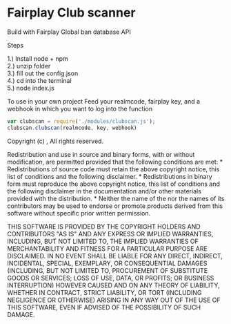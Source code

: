 # Fairplay Club scanner


Build with Fairplay Global ban database API

Steps

1.) Install node + npm<br />
2.) unzip folder<br />
3.) fill out the config.json<br />
4.) cd into the terminal<br />
5.) node index.js<br />


To use in your own project
Feed your realmcode, fairplay key, and a webhook in which you want to log into the function
```js
var clubscan = require('./modules/clubscan.js');
clubscan.clubscan(realmcode, key, webhook)
```

Copyright (c) <year>, <copyright holder>
All rights reserved.

Redistribution and use in source and binary forms, with or without
modification, are permitted provided that the following conditions are met:
    * Redistributions of source code must retain the above copyright
      notice, this list of conditions and the following disclaimer.
    * Redistributions in binary form must reproduce the above copyright
      notice, this list of conditions and the following disclaimer in the
      documentation and/or other materials provided with the distribution.
    * Neither the name of the <organization> nor the
      names of its contributors may be used to endorse or promote products
      derived from this software without specific prior written permission.

THIS SOFTWARE IS PROVIDED BY THE COPYRIGHT HOLDERS AND CONTRIBUTORS "AS IS" AND
ANY EXPRESS OR IMPLIED WARRANTIES, INCLUDING, BUT NOT LIMITED TO, THE IMPLIED
WARRANTIES OF MERCHANTABILITY AND FITNESS FOR A PARTICULAR PURPOSE ARE
DISCLAIMED. IN NO EVENT SHALL <COPYRIGHT HOLDER> BE LIABLE FOR ANY
DIRECT, INDIRECT, INCIDENTAL, SPECIAL, EXEMPLARY, OR CONSEQUENTIAL DAMAGES
(INCLUDING, BUT NOT LIMITED TO, PROCUREMENT OF SUBSTITUTE GOODS OR SERVICES;
LOSS OF USE, DATA, OR PROFITS; OR BUSINESS INTERRUPTION) HOWEVER CAUSED AND
ON ANY THEORY OF LIABILITY, WHETHER IN CONTRACT, STRICT LIABILITY, OR TORT
(INCLUDING NEGLIGENCE OR OTHERWISE) ARISING IN ANY WAY OUT OF THE USE OF THIS
SOFTWARE, EVEN IF ADVISED OF THE POSSIBILITY OF SUCH DAMAGE.
